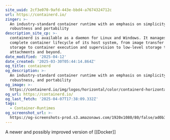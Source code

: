 ```yaml
---
site_uuid: 2cf3e070-9afd-443e-bbd4-a7674324712c
url: https://containerd.io/
zinger: >-
  An industry-standard container runtime with an emphasis on simplicity,
  robustness and portability
description_site_cp: >-
  containerd is available as a daemon for Linux and Windows. It manages the
  complete container lifecycle of its host system, from image transfer and
  storage to container execution and supervision to low-level storage to network
  attachments and beyond.
date_modified: '2025-04-12'
date_created: '2025-03-30T05:44:14.864Z'
og_title: containerd
og_description: >-
  An industry-standard container runtime with an emphasis on simplicity,
  robustness, and portability
og_image: >-
  https://containerd.io/img/logos/horizontal/color/containerd-horizontal-color.png
og_url: https://containerd.io/
og_last_fetch: '2025-04-07T17:38:09.332Z'
tags:
  - Container-Runtimes
og_screenshot_url: >-
  https://og-screenshots-prod.s3.amazonaws.com/1920x1080/80/false/ad0b3ed3ef7264f18c012e6b7db3d0007c4d56ffd467ed145078bae8de27409b.jpeg
---
```





A newer and possibly improved version of [[Docker]]

